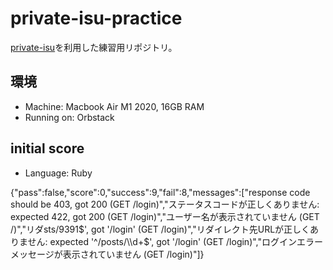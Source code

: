 # private-isu-practice
[private-isu](https://github.com/catatsuy/private-isu)を利用した練習用リポジトリ。

## 環境
* Machine: Macbook Air M1 2020, 16GB RAM
* Running on: Orbstack


## initial score
* Language: Ruby

{"pass":false,"score":0,"success":9,"fail":8,"messages":["response code should be 403, got 200 (GET /login)","ステータスコードが正しくありません: expected 422, got 200 (GET /login)","ユーザー名が表示されていません (GET /)","リダsts/9391$', got '/login' (GET /login)","リダイレクト先URLが正しくありません: expected '^/posts/\\d+$', got '/login' (GET /login)","ログインエラーメッセージが表示されていません (GET /login)"]}
